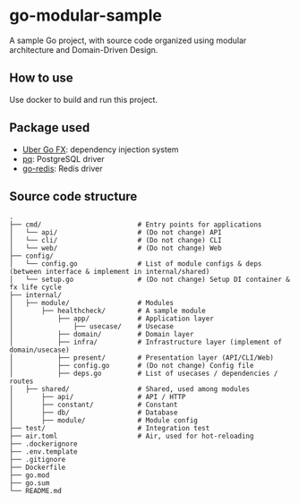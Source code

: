 # go-modular-sample

A sample Go project, with source code organized using modular architecture and Domain-Driven Design.

## How to use

Use docker to build and run this project.

## Package used

- [Uber Go FX](https://github.com/uber-go/fx): dependency injection system
- [pq](https://github.com/lib/pq): PostgreSQL driver
- [go-redis](https://github.com/redis/go-redis): Redis driver

## Source code structure

```
.
├── cmd/                        # Entry points for applications
│   └── api/                    # (Do not change) API
│   └── cli/                    # (Do not change) CLI
│   └── web/                    # (Do not change) Web
├── config/
│   └── config.go               # List of module configs & deps (between interface & implement in internal/shared)
│   └── setup.go                # (Do not change) Setup DI container & fx life cycle
├── internal/
│   ├── module/                 # Modules
│       ├── healthcheck/        # A sample module
│           ├── app/            # Application layer
│               ├── usecase/    # Usecase
│           ├── domain/         # Domain layer
│           ├── infra/          # Infrastructure layer (implement of domain/usecase)
│           ├── present/        # Presentation layer (API/CLI/Web)
│           ├── config.go       # (Do not change) Config file
│           ├── deps.go         # List of usecases / dependencies / routes
│   ├── shared/                 # Shared, used among modules
│       ├── api/                # API / HTTP
│       ├── constant/           # Constant
│       ├── db/                 # Database
│       ├── module/             # Module config
├── test/                       # Integration test
├── air.toml                    # Air, used for hot-reloading
├── .dockerignore
├── .env.template
├── .gitignore
├── Dockerfile
├── go.mod
├── go.sum
└── README.md
```
